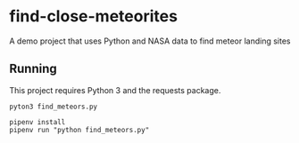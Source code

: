 # find-close-meteorites
A demo project that uses Python and NASA data to find meteor landing sites

## Running

This project requires Python 3 and the requests package.

`pyton3 find_meteors.py`


```
pipenv install
pipenv run "python find_meteors.py"
```

